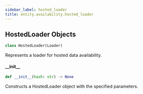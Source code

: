 ```yaml
---
sidebar_label: hosted_loader
title: entity.availability.hosted_loader
---
```


## HostedLoader Objects

```python
class HostedLoader(Loader)
```

Represents a loader for hosted data availability.

#### \_\_init\_\_

```python
def __init__(hash: str) -> None
```

Constructs a HostedLoader object with the specified parameters.


